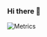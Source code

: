 ### Hi there 👋

<!--
**boltomli/boltomli** is a ✨ _special_ ✨ repository because its `README.md` (this file) appears on your GitHub profile.

Here are some ideas to get you started:

- 🔭 I’m currently working on ...
- 🌱 I’m currently learning ...
- 👯 I’m looking to collaborate on ...
- 🤔 I’m looking for help with ...
- 💬 Ask me about ...
- 📫 How to reach me: ...
- 😄 Pronouns: ...
- ⚡ Fun fact: ...
-->

![Metrics](https://metrics.lecoq.io/boltomli?template=classic&base.metadata=0&isocalendar=1&languages=1&isocalendar.duration=half-year&languages.colors=github&languages.threshold=0%25&config.timezone=Asia%2FShanghai)

